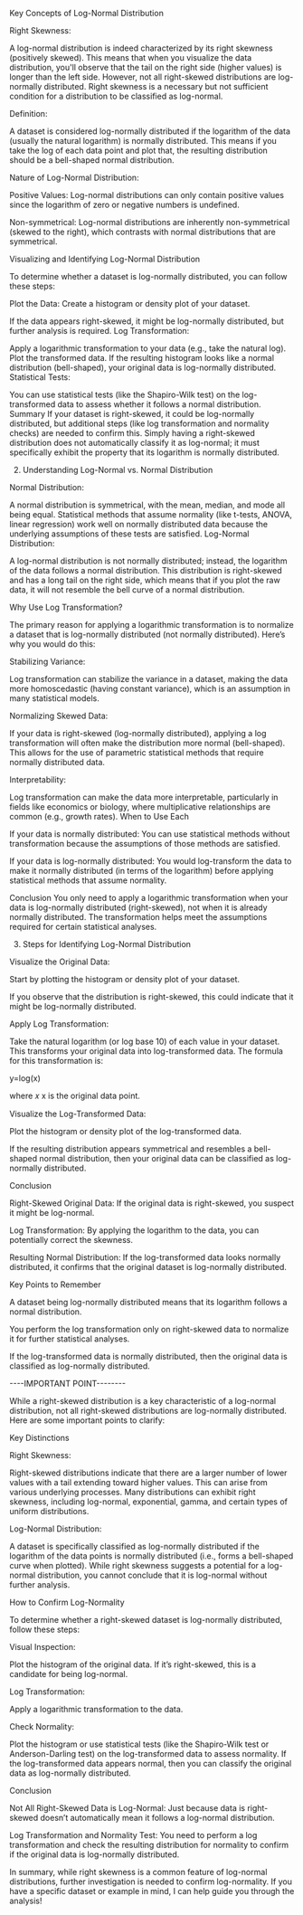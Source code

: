 Key Concepts of Log-Normal Distribution

Right Skewness:

A log-normal distribution is indeed characterized by its right skewness (positively skewed). This means that when you visualize the data distribution, you'll observe that the tail on the right side (higher values) is longer than the left side.
However, not all right-skewed distributions are log-normally distributed. Right skewness is a necessary but not sufficient condition for a distribution to be classified as log-normal.

Definition:

A dataset is considered log-normally distributed if the logarithm of the data (usually the natural logarithm) is normally distributed. This means if you take the log of each data point and plot that, the resulting distribution should be a bell-shaped normal distribution.

Nature of Log-Normal Distribution:

Positive Values: Log-normal distributions can only contain positive values since the logarithm of zero or negative numbers is undefined.

Non-symmetrical: Log-normal distributions are inherently non-symmetrical (skewed to the right), which contrasts with normal distributions that are symmetrical.

Visualizing and Identifying Log-Normal Distribution

To determine whether a dataset is log-normally distributed, you can follow these steps:

Plot the Data: Create a histogram or density plot of your dataset.

If the data appears right-skewed, it might be log-normally distributed, but further analysis is required.
Log Transformation:

Apply a logarithmic transformation to your data (e.g., take the natural log).
Plot the transformed data. If the resulting histogram looks like a normal distribution (bell-shaped), your original data is log-normally distributed.
Statistical Tests:

You can use statistical tests (like the Shapiro-Wilk test) on the log-transformed data to assess whether it follows a normal distribution.
Summary
If your dataset is right-skewed, it could be log-normally distributed, but additional steps (like log transformation and normality checks) are needed to confirm this.
Simply having a right-skewed distribution does not automatically classify it as log-normal; it must specifically exhibit the property that its logarithm is normally distributed.


2. Understanding Log-Normal vs. Normal Distribution

Normal Distribution:

A normal distribution is symmetrical, with the mean, median, and mode all being equal.
Statistical methods that assume normality (like t-tests, ANOVA, linear regression) work well on normally distributed data because the underlying assumptions of these tests are satisfied.
Log-Normal Distribution:

A log-normal distribution is not normally distributed; instead, the logarithm of the data follows a normal distribution.
This distribution is right-skewed and has a long tail on the right side, which means that if you plot the raw data, it will not resemble the bell curve of a normal distribution.

Why Use Log Transformation?

The primary reason for applying a logarithmic transformation is to normalize a dataset that is log-normally distributed (not normally distributed). Here’s why you would do this:

Stabilizing Variance:

Log transformation can stabilize the variance in a dataset, making the data more homoscedastic (having constant variance), which is an assumption in many statistical models.

Normalizing Skewed Data:

If your data is right-skewed (log-normally distributed), applying a log transformation will often make the distribution more normal (bell-shaped). This allows for the use of parametric statistical methods that require normally distributed data.

Interpretability:

Log transformation can make the data more interpretable, particularly in fields like economics or biology, where multiplicative relationships are common (e.g., growth rates).
When to Use Each

If your data is normally distributed: You can use statistical methods without transformation because the assumptions of those methods are satisfied.

If your data is log-normally distributed: You would log-transform the data to make it normally distributed (in terms of the logarithm) before applying statistical methods that assume normality.

Conclusion
You only need to apply a logarithmic transformation when your data is log-normally distributed (right-skewed), not when it is already normally distributed. The transformation helps meet the assumptions required for certain statistical analyses.


3. Steps for Identifying Log-Normal Distribution

Visualize the Original Data:

Start by plotting the histogram or density plot of your dataset.

If you observe that the distribution is right-skewed, this could indicate that it might be log-normally distributed.

Apply Log Transformation:

Take the natural logarithm (or log base 10) of each value in your dataset. This transforms your original data into log-transformed data.
The formula for this transformation is:

y=log(x)

where 
𝑥
x is the original data point.

Visualize the Log-Transformed Data:

Plot the histogram or density plot of the log-transformed data.

If the resulting distribution appears symmetrical and resembles a bell-shaped normal distribution, then your original data can be classified as log-normally distributed.

Conclusion

Right-Skewed Original Data: If the original data is right-skewed, you suspect it might be log-normal.

Log Transformation: By applying the logarithm to the data, you can potentially correct the skewness.

Resulting Normal Distribution: If the log-transformed data looks normally distributed, it confirms that the original dataset is log-normally distributed.

Key Points to Remember

A dataset being log-normally distributed means that its logarithm follows a normal distribution.

You perform the log transformation only on right-skewed data to normalize it for further statistical analyses.

If the log-transformed data is normally distributed, then the original data is classified as log-normally distributed.



----IMPORTANT POINT--------


While a right-skewed distribution is a key characteristic of a log-normal distribution, not all right-skewed distributions are log-normally distributed. Here are some important points to clarify:

Key Distinctions

Right Skewness:

Right-skewed distributions indicate that there are a larger number of lower values with a tail extending toward higher values. This can arise from various underlying processes.
Many distributions can exhibit right skewness, including log-normal, exponential, gamma, and certain types of uniform distributions.

Log-Normal Distribution:

A dataset is specifically classified as log-normally distributed if the logarithm of the data points is normally distributed (i.e., forms a bell-shaped curve when plotted).
While right skewness suggests a potential for a log-normal distribution, you cannot conclude that it is log-normal without further analysis.

How to Confirm Log-Normality

To determine whether a right-skewed dataset is log-normally distributed, follow these steps:

Visual Inspection:

Plot the histogram of the original data. If it’s right-skewed, this is a candidate for being log-normal.

Log Transformation:

Apply a logarithmic transformation to the data.

Check Normality:

Plot the histogram or use statistical tests (like the Shapiro-Wilk test or Anderson-Darling test) on the log-transformed data to assess normality.
If the log-transformed data appears normal, then you can classify the original data as log-normally distributed.

Conclusion

Not All Right-Skewed Data is Log-Normal: Just because data is right-skewed doesn’t automatically mean it follows a log-normal distribution.

Log Transformation and Normality Test: You need to perform a log transformation and check the resulting distribution for normality to confirm if the original data is log-normally distributed.

In summary, while right skewness is a common feature of log-normal distributions, further investigation is needed to confirm log-normality. If you have a specific dataset or example in mind, I can help guide you through the analysis!


